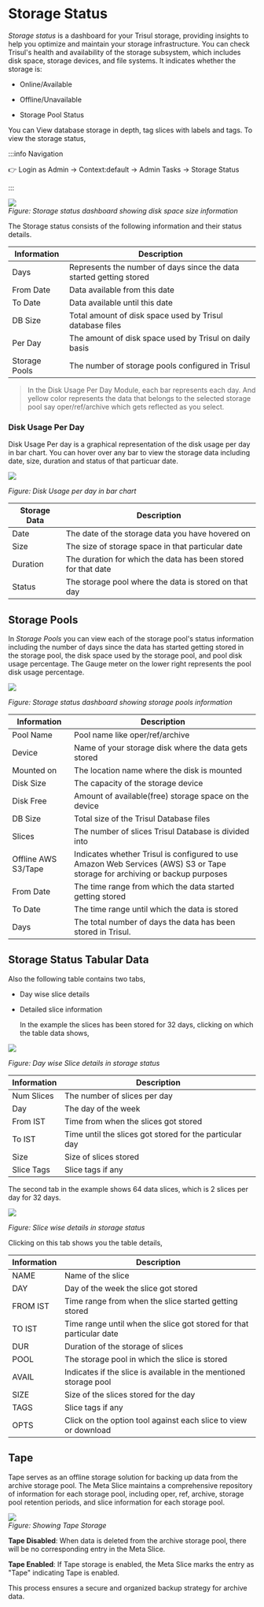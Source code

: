 

# Storage Status

*Storage status* is a dashboard for your Trisul storage, providing insights to help you optimize and maintain your storage infrastructure. You can check Trisul's health and availability of the storage subsystem, which includes disk space, storage devices, and file systems. It indicates whether the storage is:

- Online/Available

- Offline/Unavailable

- Storage Pool Status

You can View database storage in depth, tag slices with labels and tags. To view the storage status,

:::info Navigation

:point_right: Login as Admin &rarr; Context:default &rarr; Admin Tasks &rarr; Storage Status

:::

![](images/storagestatus1.png)  
*Figure: Storage status dashboard showing disk space size information*

The Storage status consists of the following information and their status details.

| Information   | Description                                                         |
| ------------- | ------------------------------------------------------------------- |
| Days          | Represents the number of days since the data started getting stored |
| From Date     | Data available from this date                                       |
| To Date       | Data available until this date                                      |
| DB Size       | Total amount of disk space used by Trisul database files            |
| Per Day       | The amount of disk space used by Trisul on daily basis              |
| Storage Pools | The number of storage pools configured in Trisul                    |

> In the Disk Usage Per Day Module, each bar represents each day. And yellow color represents the data that belongs to the selected storage pool say oper/ref/archive which gets reflected as you select.

### Disk Usage Per Day

Disk Usage Per day is a graphical representation of the disk usage per day in bar chart. You can hover over any bar to view the storage data including date, size, duration and status of that particuar date.

![](images/diskusageperday.png)

*Figure: Disk Usage per day in bar chart*

| Storage Data | Description                                                   |
| ------------ | ------------------------------------------------------------- |
| Date         | The date of the storage data you have hovered on              |
| Size         | The size of storage space in that particular date             |
| Duration     | The duration for which the data has been stored for that date |
| Status       | The storage pool where the data is stored on that day         |

## Storage Pools

In *Storage Pools* you can view each of the storage pool's status information including the number of days since the data has started getting stored in the storage pool, the disk space used by the storage pool, and pool disk usage percentage. The Gauge meter on the lower right represents the pool disk usage percentage.

![](images/storagestatus2.png)

*Figure: Storage status dashboard showing storage pools information*

| Information         | Description                                                                         |
| ------------------- | ----------------------------------------------------------------------------------- |
| Pool Name           | Pool name like oper/ref/archive                                                     |
| Device              | Name of your storage disk where the data gets stored                                |
| Mounted on          | The location name where the disk is mounted                                         |
| Disk Size           | The capacity of the storage device                                                  |
| Disk Free           | Amount of available(free) storage space on the device                               |
| DB Size             | Total size of the Trisul Database files                                             |
| Slices              | The number of slices Trisul Database is divided into                                |
| Offline AWS S3/Tape | Indicates whether Trisul is configured to use Amazon Web Services (AWS) S3 or Tape storage for archiving or backup purposes                                                                            |
| From Date           | The time range from which the data started getting stored                           |
| To Date             | The time range until which the data is stored                                       |
| Days                | The total number of days the data has been stored in Trisul.                        |

## Storage Status Tabular Data

Also the following table contains two tabs,

- Day wise slice details

- Detailed slice information
  
  In the example the slices has been stored for 32 days, clicking on which the table data shows,

![](images/storagestatus3.png)

*Figure: Day wise Slice details in storage status*

| Information | Description                                             |
| ----------- | ------------------------------------------------------- |
| Num Slices  | The number of slices per day                            |
| Day         | The day of the week                                     |
| From IST    | Time from when the slices got stored                    |
| To IST      | Time until the slices got stored for the particular day |
| Size        | Size of slices stored                                   |
| Slice Tags  | Slice tags if any                                       |

The second tab in the example shows 64 data slices, which is 2 slices per day for 32 days.

![](images/storagestatus4.png)

*Figure: Slice wise details in storage status*

Clicking on this tab shows you the table details,

| Information | Description                                                         |
| ----------- | ------------------------------------------------------------------- |
| NAME        | Name of the slice                                                   |
| DAY         | Day of the week the slice got stored                                |
| FROM IST    | Time range from when the slice started getting stored               |
| TO IST      | Time range until when the slice got stored for that particular date |
| DUR         | Duration of the storage of slices                                   |
| POOL        | The storage pool in which the slice is stored                       |
| AVAIL       | Indicates if the slice is available in the mentioned storage pool   |
| SIZE        | Size of the slices stored for the day                               |
| TAGS        | Slice tags if any                                                   |
| OPTS        | Click on the option tool against each slice to view or download     |


## Tape

Tape serves as an offline storage solution for backing up data from the archive storage pool. The Meta Slice maintains a comprehensive repository of information for each storage pool, including oper, ref, archive, storage pool retention periods, and slice information for each storage pool.

![](images/tape.png)  
*Figure: Showing Tape Storage*

**Tape Disabled**: When data is deleted from the archive storage pool, there will be no corresponding entry in the Meta Slice.

**Tape Enabled**: If Tape storage is enabled, the Meta Slice marks the entry as "Tape" indicating Tape is enabled.

This process ensures a secure and organized backup strategy for archive data.